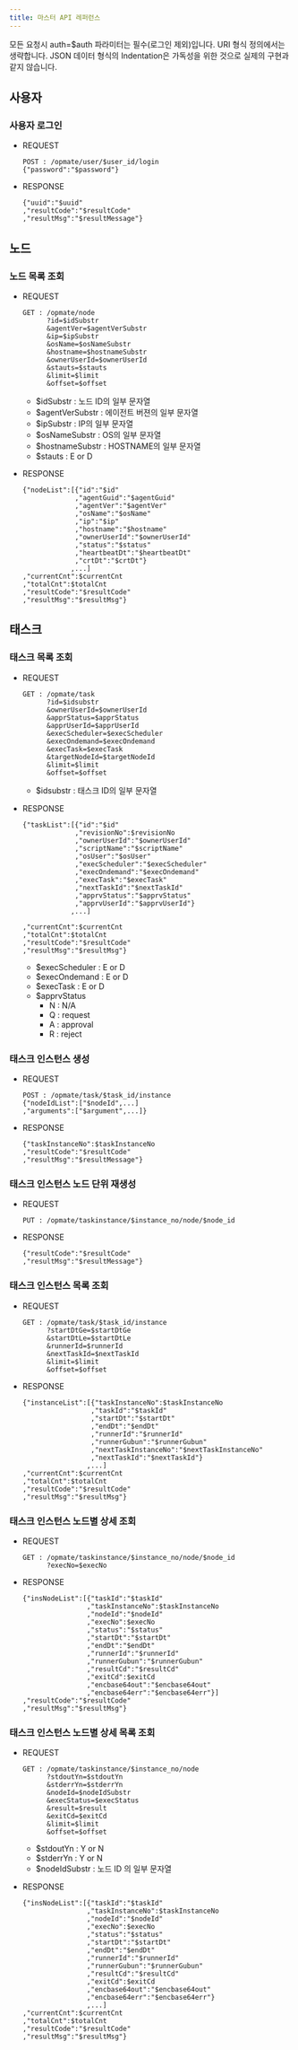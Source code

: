 ```yaml
---
title: 마스터 API 레퍼런스
---
```


모든 요청시 auth=$auth 파라미터는 필수(로그인 제외)입니다. URI 형식 정의에서는 생략합니다.
JSON 데이터 형식의 Indentation은 가독성을 위한 것으로 실제의 구현과 같지 않습니다.

## 사용자

### 사용자 로그인

- REQUEST
  
  ```
  POST : /opmate/user/$user_id/login
  {"password":"$password"}
  ```

- RESPONSE
  ```
  {"uuid":"$uuid"
  ,"resultCode":"$resultCode"
  ,"resultMsg":"$resultMessage"}
  ```

## 노드

### 노드 목록 조회

- REQUEST

  ```
  GET : /opmate/node
        ?id=$idSubstr
        &agentVer=$agentVerSubstr
        &ip=$ipSubstr
        &osName=$osNameSubstr
        &hostname=$hostnameSubstr
        &ownerUserId=$ownerUserId
        &stauts=$stauts
        &limit=$limit
        &offset=$offset
  ```
  - $idSubstr : 노드 ID의 일부 문자열
  - $agentVerSubstr : 에이전트 버젼의 일부 문자열
  - $ipSubstr : IP의 일부 문자열
  - $osNameSubstr : OS의 일부 문자열
  - $hostnameSubstr : HOSTNAME의 일부 문자열
  - $stauts : E or D

- RESPONSE

  ```
  {"nodeList":[{"id":"$id"
               ,"agentGuid":"$agentGuid"
               ,"agentVer":"$agentVer"
               ,"osName":"$osName"
               ,"ip":"$ip"
               ,"hostname":"$hostname"
               ,"ownerUserId":"$ownerUserId"
               ,"status":"$status"
               ,"heartbeatDt":"$heartbeatDt"
               ,"crtDt":"$crtDt"}
              ,...]
  ,"currentCnt":$currentCnt
  ,"totalCnt":$totalCnt
  ,"resultCode":"$resultCode"
  ,"resultMsg":"$resultMsg"}
  ```

## 태스크

### 태스크 목록 조회

- REQUEST

  ```
  GET : /opmate/task
        ?id=$idsubstr
        &ownerUserId=$ownerUserId
        &apprStatus=$apprStatus
        &apprUserId=$apprUserId
        &execScheduler=$execScheduler
        &execOndemand=$execOndemand
        &execTask=$execTask
        &targetNodeId=$targetNodeId
        &limit=$limit
        &offset=$offset
  ```
  - $idsubstr : 태스크 ID의 일부 문자열

- RESPONSE
  ```
  {"taskList":[{"id":"$id"
               ,"revisionNo":$revisionNo
               ,"ownerUserId":"$ownerUserId"
               ,"scriptName":"$scriptName"
               ,"osUser":"$osUser"
               ,"execScheduler":"$execScheduler"
               ,"execOndemand":"$execOndemand"
               ,"execTask":"$execTask"
               ,"nextTaskId":"$nextTaskId"
               ,"apprvStatus":"$apprvStatus"
               ,"apprvUserId":"$apprvUserId"}
              ,...]

  ,"currentCnt":$currentCnt
  ,"totalCnt":$totalCnt
  ,"resultCode":"$resultCode"
  ,"resultMsg":"$resultMsg"}
  ```
  - $execScheduler : E or D
  - $execOndemand : E or D
  - $execTask : E or D
  - $apprvStatus
    - N : N/A
    - Q : request
    - A : approval
    - R : reject

### 태스크 인스턴스 생성

- REQUEST

  ```
  POST : /opmate/task/$task_id/instance
  {"nodeIdList":["$nodeId",...]
  ,"arguments":["$argument",...]}
  ```

- RESPONSE

  ```
  {"taskInstanceNo":$taskInstanceNo
  ,"resultCode":"$resultCode"
  ,"resultMsg":"$resultMessage"}
  ```

### 태스크 인스턴스 노드 단위 재생성

- REQUEST

  ```
  PUT : /opmate/taskinstance/$instance_no/node/$node_id
  ```

- RESPONSE

  ```
  {"resultCode":"$resultCode"
  ,"resultMsg":"$resultMessage"}
  ```

### 태스크 인스턴스 목록 조회

- REQUEST

  ```
  GET : /opmate/task/$task_id/instance
        ?startDtGe=$startDtGe
        &startDtLe=$startDtLe
        &runnerId=$runnerId
        &nextTaskId=$nextTaskId
        &limit=$limit
        &offset=$offset
  ```

- RESPONSE

  ```
  {"instanceList":[{"taskInstanceNo":$taskInstanceNo
                   ,"taskId":"$taskId"
                   ,"startDt":"$startDt"
                   ,"endDt":"$endDt"
                   ,"runnerId":"$runnerId"
                   ,"runnerGubun":"$runnerGubun"
                   ,"nextTaskInstanceNo":"$nextTaskInstanceNo"
                   ,"nextTaskId":"$nextTaskId"}
                  ,...]
  ,"currentCnt":$currentCnt
  ,"totalCnt":$totalCnt
  ,"resultCode":"$resultCode"
  ,"resultMsg":"$resultMsg"}
  ```


### 태스크 인스턴스 노드별 상세 조회

- REQUEST

  ```
  GET : /opmate/taskinstance/$instance_no/node/$node_id
        ?execNo=$execNo
  ```

- RESPONSE

  ```
  {"insNodeList":[{"taskId":"$taskId"
                  ,"taskInstanceNo":$taskInstanceNo
                  ,"nodeId":"$nodeId"
                  ,"execNo":$execNo
                  ,"status":"$status"
                  ,"startDt":"$startDt"
                  ,"endDt":"$endDt"
                  ,"runnerId":"$runnerId"
                  ,"runnerGubun":"$runnerGubun"
                  ,"resultCd":"$resultCd"
                  ,"exitCd":$exitCd
                  ,"encbase64out":"$encbase64out"
                  ,"encbase64err":"$encbase64err"}]
  ,"resultCode":"$resultCode"
  ,"resultMsg":"$resultMsg"}
  ```

### 태스크 인스턴스 노드별 상세 목록 조회

- REQUEST

  ```
  GET : /opmate/taskinstance/$instance_no/node
        ?stdoutYn=$stdoutYn
        &stderrYn=$stderrYn
        &nodeId=$nodeIdSubstr
        &execStatus=$execStatus
        &result=$result
        &exitCd=$exitCd
        &limit=$limit
        &offset=$offset
  ```
  - $stdoutYn : Y or N
  - $stderrYn : Y or N
  - $nodeIdSubstr : 노드 ID 의 일부 문자열

- RESPONSE

  ```
  {"insNodeList":[{"taskId":"$taskId"
                  ,"taskInstanceNo":$taskInstanceNo
                  ,"nodeId":"$nodeId"
                  ,"execNo":$execNo
                  ,"status":"$status"
                  ,"startDt":"$startDt"
                  ,"endDt":"$endDt"
                  ,"runnerId":"$runnerId"
                  ,"runnerGubun":"$runnerGubun"
                  ,"resultCd":"$resultCd"
                  ,"exitCd":$exitCd
                  ,"encbase64out":"$encbase64out"
                  ,"encbase64err":"$encbase64err"}
                  ,...]
  ,"currentCnt":$currentCnt
  ,"totalCnt":$totalCnt
  ,"resultCode":"$resultCode"
  ,"resultMsg":"$resultMsg"}
  ```
